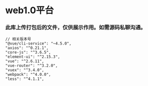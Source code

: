 # web1.0平台
### 此库上传打包后的文件，仅供展示作用。如需源码私聊沟通。

```
// 相关版本号
"@vue/cli-service": "~4.5.0",
"axios": "^0.21.1",
"core-js": "^3.6.5",
"element-ui": "^2.15.3",
"vue": "^2.6.11",
"vue-router": "^3.2.0",
"vuex": "^3.4.0",
"webpack": "^4.0.0",
"less": "^4.1.1",
 ```
